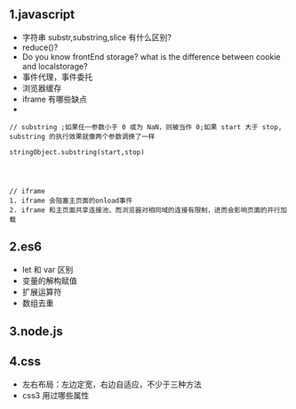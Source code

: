 ## 1.javascript

- 字符串 substr,substring,slice 有什么区别?
- reduce()?
- Do you know frontEnd storage? what is the difference between cookie and localstorage?
- 事件代理，事件委托
- 浏览器缓存
- iframe 有哪些缺点
-

```
// substring ;如果任一参数小于 0 或为 NaN，则被当作 0;如果 start 大于 stop, substring 的执行效果就像两个参数调换了一样

stringObject.substring(start,stop)




// iframe
1. iframe 会阻塞主页面的onload事件
2. iframe 和主页面共享连接池，而浏览器对相同域的连接有限制，进而会影响页面的并行加载
```

## 2.es6

- let 和 var 区别
- 变量的解构赋值
- 扩展运算符
- 数组去重

## 3.node.js

## 4.css

- 左右布局：左边定宽，右边自适应，不少于三种方法
- css3 用过哪些属性
